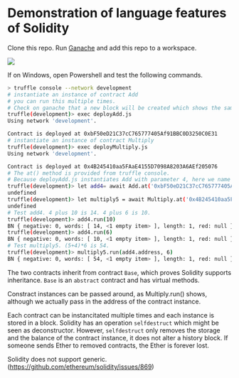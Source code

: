 # Demonstration of language features of Solidity

Clone this repo. Run [Ganache](https://www.trufflesuite.com/ganache) and add this repo to a workspace.

![](https://user-images.githubusercontent.com/614159/127429738-296640b4-c9e9-4406-adf5-45a2f7096953.png)

If on Windows, open Powershell and test the following commands.

```bash
> truffle console --network development
# instantiate an instance of contract Add
# you can run this multiple times.
# Check on ganache that a new block will be created which shows the same contract address.
truffle(development)> exec deployAdd.js 
Using network 'development'.

Contract is deployed at 0xbF50eD21C37cC765777405Af91BBC0D3250C0E31
# instantiate an instance of contract Multiply
truffle(development)> exec deployMultiply.js
Using network 'development'.

Contract is deployed at 0x4B245410aa5FAaE4155D7098A8203A6AEf205076
# The at() method is provided from truffle console.
# Because deployAdd.js instantiates Add with parameter 4, here we name the instance add4.
truffle(development)> let add4= await Add.at('0xbF50eD21C37cC765777405Af91BBC0D3250C0E31')
undefined
truffle(development)> let multiply5 = await Multiply.at('0x4B245410aa5FAaE4155D7098A8203A6AEf205076')
undefined
# Test add4. 4 plus 10 is 14. 4 plus 6 is 10.
truffle(development)> add4.run(10)
BN { negative: 0, words: [ 14, <1 empty item> ], length: 1, red: null }
truffle(development)> add4.run(6)
BN { negative: 0, words: [ 10, <1 empty item> ], length: 1, red: null }
# Test multiply5. (5+4)*6 is 54.
truffle(development)> multiply5.run(add4.address, 6)
BN { negative: 0, words: [ 54, <1 empty item> ], length: 1, red: null }
```

The two contracts inherit from contract `Base`, which proves Solidity supports inheritance. `Base` is an `abstract` contract and has virtual methods.

Constract instances can be passed around, as Multiply.run() shows, although we actually pass in the address of the contract instance. 

Each contract can be instancitated multiple times and each instance is stored in a block. Solidity has an operation `selfdestruct` which might be seen as deconstructor. However, `selfdestruct` only removes the storage and the balance of the contract instance, it does not alter a history block. If someone sends Ether to removed contracts, the Ether is forever lost.

Solidity does not support generic. (https://github.com/ethereum/solidity/issues/869)
